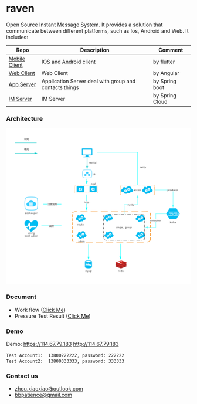 # raven

Open Source Instant Message System. 
It provides a solution that communicate between different platforms, such as Ios, Android and Web. It includes:

|  Repo   | Description  | Comment |
|  ----  | ----  | ----  |
| [Mobile Client](https://github.com/bbpatience/raven-client) | IOS and Android client |  by flutter |
| [Web Client](https://github.com/bbpatience/raven-web) | Web Client| by Angular |
| [App Server](https://github.com/bbpatience/raven-appserver) | Application Server deal with group and contacts things | by Spring boot |
| [IM Server](https://github.com/IamNotShady/raven) | IM Server | by Spring Cloud|


### Architecture

![avatar](doc/DesignDoc/image/Infrastructure.png)


### Document

* Work flow
([Click Me](doc/DesignDoc/doc/process.md))
* Pressure Test Result
([Click Me](doc/PressureTestRecord/doc/2019.6.2-record.md)) 

### Demo

Demo: https://114.67.79.183     http://114.67.79.183


```
Test Account1:  13800222222, password: 222222
Test Account2:  13800333333, password: 333333
```

### Contact us
* zhou.xiaoxiao@outlook.com
* bbpatience@gmail.com
